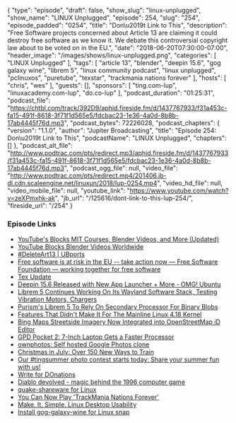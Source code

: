 {
  "type": "episode",
  "draft": false,
  "show_slug": "linux-unplugged",
  "show_name": "LINUX Unplugged",
  "episode": 254,
  "slug": "254",
  "episode_padded": "0254",
  "title": "Don\u2019t Link to This",
  "description": "Free Software projects concerned about Article 13 are claiming it could destroy free software as we know it. We debate this controversial copyright law about to be voted on in the EU.",
  "date": "2018-06-20T07:30:00-07:00",
  "header_image": "/images/shows/linux-unplugged.png",
  "categories": [
    "LINUX Unplugged"
  ],
  "tags": [
    "article 13",
    "blender",
    "deepin 15.6",
    "gog galaxy wine",
    "librem 5",
    "linux community podcast",
    "linux unplugged",
    "pclinuxos",
    "puretube",
    "texstar",
    "trackmania nations forever"
  ],
  "hosts": [
    "chris",
    "wes"
  ],
  "guests": [],
  "sponsors": [
    "ting.com-lup",
    "linuxacademy.com-lup",
    "do.co-lup"
  ],
  "podcast_duration": "01:25:31",
  "podcast_file": "https://chtbl.com/track/392D9/aphid.fireside.fm/d/1437767933/f31a453c-fa15-491f-8618-3f71f1d565e5/fdcbac23-1e36-4a0d-8b8b-17ab4445f76d.mp3",
  "podcast_bytes": 72226028,
  "podcast_chapters": {
    "version": "1.1.0",
    "author": "Jupiter Broadcasting",
    "title": "Episode 254: Don\u2019t Link to This",
    "podcastName": "LINUX Unplugged",
    "chapters": []
  },
  "podcast_alt_file": "http://www.podtrac.com/pts/redirect.mp3/aphid.fireside.fm/d/1437767933/f31a453c-fa15-491f-8618-3f71f1d565e5/fdcbac23-1e36-4a0d-8b8b-17ab4445f76d.mp3",
  "podcast_ogg_file": null,
  "video_file": "http://www.podtrac.com/pts/redirect.mp4/201406.jb-dl.cdn.scaleengine.net/linuxun/2018/lup-0254.mp4",
  "video_hd_file": null,
  "video_mobile_file": null,
  "youtube_link": "https://www.youtube.com/watch?v=zeXPmxhk-ak",
  "jb_url": "/125616/dont-link-to-this-lup-254/",
  "fireside_url": "/254"
}


### Episode Links

  * [YouTube's Blocks MIT Courses, Blender Videos, and More (Updated)](https://torrentfreak.com/youtubes-piracy-filter-blocks-mit-courses-blender-videos-and-more-180618/ "YouTube's Blocks MIT Courses, Blender Videos, and More \(Updated\)")
  * [YouTube Blocks Blender Videos Worldwide ](https://www.blender.org/media-exposure/youtube-blocks-blender-videos-worldwide/ "YouTube Blocks Blender Videos Worldwide ")
  * [#DeleteArt13 | UBports](https://ubports.com/blog/ubports-blog-1/post/deleteart13-147 "#DeleteArt13 | UBports")
  * [Free software is at risk in the EU -- take action now — Free Software Foundation — working together for free software](https://www.fsf.org/blogs/community/free-software-is-at-risk-in-the-eu-take-action-now "Free software is at risk in the EU -- take action now — Free Software Foundation — working together for free software")
  * [Tex Update](https://www.pclinuxos.com/forum/index.php/topic,146233.0.html "Tex Update")
  * [Deepin 15.6 Released with New App Launcher + More - OMG! Ubuntu](https://www.omgubuntu.co.uk/2018/06/deepin-15-6-release-improvements "Deepin 15.6 Released with New App Launcher + More - OMG! Ubuntu")
  * [Librem 5 Continues Working On Its Wayland Software Stack, Testing Vibration Motors, Chargers](https://www.phoronix.com/scan.php?page=news_item&px=Librem-5-Mid-June-Milestone "Librem 5 Continues Working On Its Wayland Software Stack, Testing Vibration Motors, Chargers")
  * [Purism's Librem 5 To Rely On Secondary Processor For Binary Blobs](https://www.phoronix.com/scan.php?page=news_item&px=Librem-5-Secondary-Proc-Blobs "Purism's Librem 5 To Rely On Secondary Processor For Binary Blobs")
  * [Features That Didn't Make It For The Mainline Linux 4.18 Kernel](https://www.phoronix.com/scan.php?page=news_item&px=Linux-4.18-The-Missing-Features "Features That Didn't Make It For The Mainline Linux 4.18 Kernel")
  * [Bing Maps Streetside Imagery Now Integrated into OpenStreetMap iD Editor](https://blogs.bing.com/maps/2018-06/bing-maps-streetside-imagery-now-integrated-into-openstreetmap-id-editor "Bing Maps Streetside Imagery Now Integrated into OpenStreetMap iD Editor")
  * [GPD Pocket 2: 7-Inch Laptop Gets a Faster Processor](https://www.omgubuntu.co.uk/2018/06/gpd-pocket-2-specs-release-date "GPD Pocket 2: 7-Inch Laptop Gets a Faster Processor")
  * [ownphotos: Self hosted Google Photos clone](https://github.com/hooram/ownphotos "ownphotos: Self hosted Google Photos clone")
  * [Christmas in July: Over 150 New Ways to Train](https://linuxacademy.com/blog/linuxacademy-com/christmas-in-july-over-150-new-ways-to-train/ "Christmas in July: Over 150 New Ways to Train")
  * [Our #tingsummer photo contest starts today: Share your summer fun with us!](https://ting.com/blog/tingsummer-photo-contest/ "Our #tingsummer photo contest starts today: Share your summer fun with us!")
  * [Write for DOnations](https://www.digitalocean.com/write-for-donations/ "Write for DOnations")
  * [Diablo devolved - magic behind the 1996 computer game](https://github.com/galaxyhaxz/devilution "Diablo devolved - magic behind the 1996 computer game")
  * [quake-shareware for Linux](https://snapcraft.io/quake-shareware "quake-shareware for Linux")
  * [You Can Now Play 'TrackMania Nations Forever'](https://www.omgubuntu.co.uk/2018/06/trackmania-nations-forever-ubuntu-snap "You Can Now Play 'TrackMania Nations Forever'")
  * [Make. It. Simple. Linux Desktop Usability ](https://medium.com/@probonopd/make-it-simple-linux-desktop-usability-part-1-5fa0fb369b42 "Make. It. Simple. Linux Desktop Usability ")
  * [Install gog-galaxy-wine for Linux snap](https://snapcraft.io/gog-galaxy-wine "Install gog-galaxy-wine for Linux snap")


